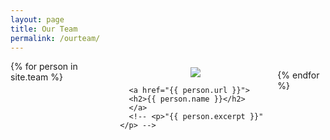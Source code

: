 ```yaml
---
layout: page
title: Our Team
permalink: /ourteam/
---
```


<div id="team" style="display: flex; flex-direction: row; justify-content: center;">
{% for person in site.team %}
  
  <!-- Person container -->
  <div style="display: flex; flex-direction: column; align-items: center; flex-wrap: wrap; margin:10px;">
      <img style="max-height:500px;" src="{{ person.image_path }}">
      
      <a href="{{ person.url }}">
      <h2>{{ person.name }}</h2>
      </a>
      <!-- <p>"{{ person.excerpt }}"</p> -->
  </div>
    
{% endfor %}
</div>